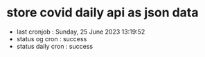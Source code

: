# store covid daily api as json data

- last cronjob : Sunday, 25 June 2023 13:19:52
- status og cron : success
- status daily cron : success
      
      